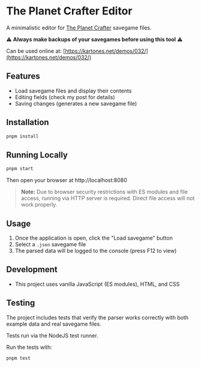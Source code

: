 # The Planet Crafter Editor

A minimalistic editor for [The Planet Crafter](https://store.steampowered.com/app/1284190/The_Planet_Crafter/) savegame files.

⚠️ **Always make backups of your savegames before using this tool** ⚠️

Can be used online at: [https://kartones.net/demos/032/](https://kartones.net/demos/032/)

## Features

- Load savegame files and display their contents
- Editing fields (check my post for details)
- Saving changes (generates a new savegame file)

## Installation

```bash
pnpm install
```

## Running Locally

```bash
pnpm start
```

Then open your browser at http://localhost:8080

> **Note:** Due to browser security restrictions with ES modules and file access, running via HTTP server is required. Direct file access will not work properly.

## Usage

1. Once the application is open, click the "Load savegame" button
2. Select a `.json` savegame file
3. The parsed data will be logged to the console (press F12 to view)

## Development

- This project uses vanilla JavaScript (ES modules), HTML, and CSS

## Testing

The project includes tests that verify the parser works correctly with both example data and real savegame files.

Tests run via the NodeJS test runner.

Run the tests with:
```bash
pnpm test
``` 